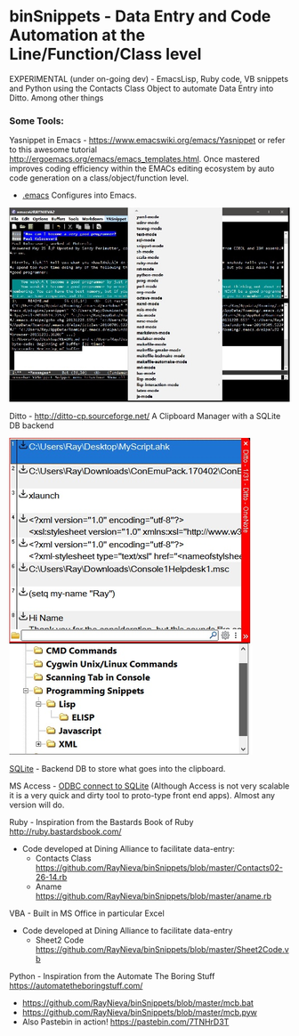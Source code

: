 # binSnippets - Data Entry and Code Automation at the Line/Function/Class level
EXPERIMENTAL (under on-going dev) - EmacsLisp, Ruby code, VB snippets and Python using the Contacts Class Object to automate Data Entry into Ditto. Among other things


### Some  Tools:

Yasnippet in Emacs - https://www.emacswiki.org/emacs/Yasnippet or refer to this awesome tutorial http://ergoemacs.org/emacs/emacs_templates.html. Once mastered improves coding efficiency within the EMACs editing ecosystem by auto code generation on a class/object/function level. 

- [.emacs](https://github.com/RayNieva/OrgWindowsDesktop/blob/master/.emacs) Configures into Emacs.

![Yasnippet](https://github.com/RayNieva/OrgWindowsDesktop/blob/master/Yasnippet.jpg)

Ditto - http://ditto-cp.sourceforge.net/  A Clipboard Manager with a SQLite DB backend

![Ditto](https://github.com/RayNieva/OrgWindowsDesktop/blob/master/Ditto.jpg)

[SQLite](https://en.wikipedia.org/wiki/SQLite) - Backend DB to store what goes into the clipboard.

MS Access - [ODBC connect to SQLite](http://www.ch-werner.de/sqliteodbc/) (Although Access is not very scalable it is a very  quick and dirty tool to proto-type front end apps). Almost any version will do.

Ruby - Inspiration from the Bastards Book of Ruby http://ruby.bastardsbook.com/

- Code developed at Dining Alliance to facilitate data-entry:
  - Contacts Class https://github.com/RayNieva/binSnippets/blob/master/Contacts02-26-14.rb
  - Aname https://github.com/RayNieva/binSnippets/blob/master/aname.rb

VBA - Built in MS Office in particular Excel

- Code developed at Dining Alliance to facilitate data-entry
  - Sheet2 Code https://github.com/RayNieva/binSnippets/blob/master/Sheet2Code.vb


Python - Inspiration from the Automate The Boring Stuff https://automatetheboringstuff.com/

- https://github.com/RayNieva/binSnippets/blob/master/mcb.bat
- https://github.com/RayNieva/binSnippets/blob/master/mcb.pyw
- Also Pastebin in action! https://pastebin.com/7TNHrD3T
